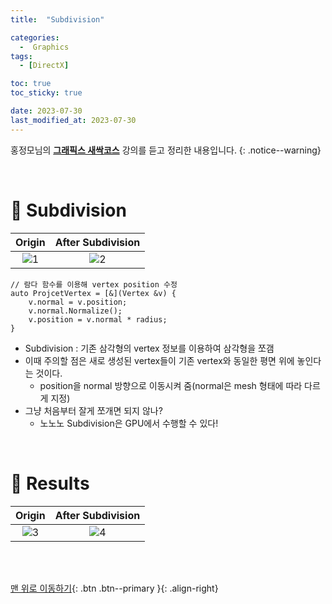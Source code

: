 ```yaml
---
title:  "Subdivision" 

categories:
  -  Graphics
tags:
  - [DirectX]

toc: true
toc_sticky: true

date: 2023-07-30
last_modified_at: 2023-07-30
---
```



홍정모님의 **[그래픽스 새싹코스](https://honglab.co.kr/)** 강의를 듣고 정리한 내용입니다.
{: .notice--warning}

<br>


# 🐥 Subdivision

| Origin | After Subdivision |
|:-:|:-:|
|![1](https://github.com/inhopp/inhopp/assets/96368476/ee5df84f-3c1e-4b4a-819c-c2171d20b1ed)|![2](https://github.com/inhopp/inhopp/assets/96368476/23da9d02-3d7a-439f-a3bc-84d9b931a991) | 

``` hlsl
// 람다 함수를 이용해 vertex position 수정
auto ProjcetVertex = [&](Vertex &v) {
    v.normal = v.position;
    v.normal.Normalize();
    v.position = v.normal * radius;
}
```

- Subdivision : 기존 삼각형의 vertex 정보를 이용하여 삼각형을 쪼갬
- 이때 주의할 점은 새로 생성된 vertex들이 기존 vertex와 동일한 평면 위에 놓인다는 것이다.
    - position을 normal 방향으로 이동시켜 줌(normal은 mesh 형태에 따라 다르게 지정)
- 그냥 처음부터 잘게 쪼개면 되지 않나?
    - 노노노 Subdivision은 GPU에서 수행할 수 있다!

<br>


# 🐥 Results

| Origin | After Subdivision |
|:-:|:-:|
|![3](https://github.com/inhopp/inhopp/assets/96368476/273c38d2-257a-4709-8075-26dad4d04203)|![4](https://github.com/inhopp/inhopp/assets/96368476/479c7c38-999d-4d8c-84c8-18a1d5104a76) | 




<br>
<br>


[맨 위로 이동하기](#){: .btn .btn--primary }{: .align-right}